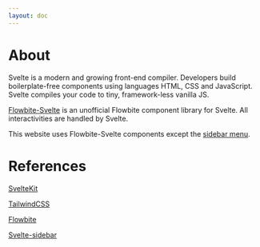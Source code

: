```yaml
---
layout: doc
---
```


<h1 class="text-3xl dark:text-white w-full pb-4">About</h1>

<p class="dark:text-white w-full text-lg py-2">
  Svelte is a modern and growing front-end compiler. Developers build boilerplate-free components using languages HTML, CSS and JavaScript. Svelte compiles your code to tiny, framework-less vanilla JS.

<a href="https://flowbite-svelte.vercel.app/" class="text-blue-600 hover:underline dark:text-blue-500">Flowbite-Svelte</a> is an unofficial Flowbite component library for Svelte. All interactivities are handled by Svelte.
</p>


<p class="dark:text-white w-full text-lg py-2">This website uses Flowbite-Svelte components except the <a href="" target="_blank" class="text-blue-600 hover:underline dark:text-blue-500">sidebar menu</a>.</p>


<h1 class="text-2xl dark:text-white w-full pt-8 pb-4">References</h1>

<p class="dark:text-white w-full text-lg py-2"><a href="https://kit.svelte.dev/docs" class="text-blue-600 hover:underline dark:text-blue-500">SvelteKit</a></p>

<p class="dark:text-white w-full text-lg py-2"><a href="https://tailwindcss.com/docs/installation" class="text-blue-600 hover:underline dark:text-blue-500">TailwindCSS</a></p>

<p class="dark:text-white w-full text-lg py-2"><a href="https://flowbite.com/docs/getting-started/introduction/" class="text-blue-600 hover:underline dark:text-blue-500">Flowbite</a></p>

<p class="dark:text-white w-full text-lg py-2"><a href="https://github.com/shinokada/svelte-sidebar" class="text-blue-600 hover:underline dark:text-blue-500">Svelte-sidebar</a></p>